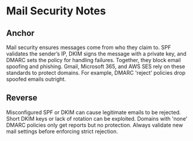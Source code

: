 # Mail Security Notes

## Anchor
Mail security ensures messages come from who they claim to. 
SPF validates the sender’s IP, DKIM signs the message with a private key, and DMARC sets the policy for handling failures. 
Together, they block email spoofing and phishing. Gmail, Microsoft 365, and AWS SES rely on these standards to protect domains. 
For example, DMARC 'reject' policies drop spoofed emails outright.

## Reverse
Misconfigured SPF or DKIM can cause legitimate emails to be rejected. 
Short DKIM keys or lack of rotation can be exploited. 
Domains with 'none' DMARC policies only get reports but no protection. 
Always validate new mail settings before enforcing strict rejection.
